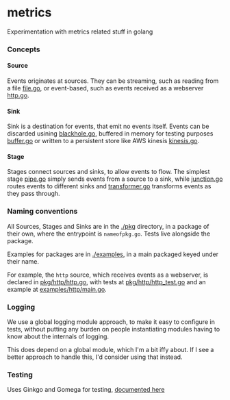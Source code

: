 # metrics
Experimentation with metrics related stuff in golang


### Concepts

#### Source
Events originates at sources. They can be streaming,
such as reading from a file [file.go](pkg/file/file.go), or
event-based, such as events received as a webserver [http.go](pkg/http/http.go).

#### Sink

Sink is a destination for events, that emit no events itself. Events can
be discarded usining [blackhole.go](pkg/blackhole/blackhole.go), buffered
in memory for testing purposes [buffer.go](pkg/buffer/buffer.go) or written
to a persistent store like AWS kinesis [kinesis.go](pkg/kinesis/kinesis.go).

#### Stage

Stages connect sources and sinks, to allow events to flow. The simplest
stage [pipe.go](pkg/pipe/pipe.go) simply sends events from a source to a sink,
while [junction.go](pkg/junction/junction.go) routes events to different sinks
and [transformer.go](pkg/transformer/transformer.go) transforms events as they pass
through.

### Naming conventions
All Sources, Stages and Sinks are in the [./pkg](./pkg) directory,
in a package of their own, where the entrypoint is `nameofpkg.go`. Tests
live alongside the package.

Examples for packages are in [./examples](./examples), in a main packaged
keyed under their name.

For example, the `http` source, which receives events as a webserver, is
declared in [pkg/http/http.go](), with tests at [pkg/http/http_test.go]() and
an example at [examples/http/main.go]().

### Logging

We use a global logging module approach, to make it easy
to configure in tests, without putting any burden on
people instantiating modules having to know about
the internals of logging.

This does depend on a global module, which I'm a bit iffy
about. If I see a better approach to handle this, I'd
consider using that instead.


### Testing

Uses Ginkgo and Gomega for testing, [documented here](https://onsi.github.io/ginkgo/)


